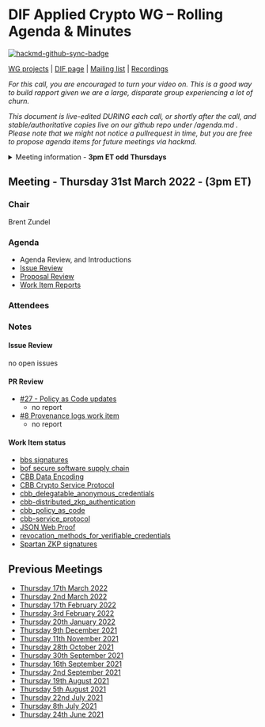 # DIF Applied Crypto WG – Rolling Agenda & Minutes

[![hackmd-github-sync-badge](https://hackmd.io/FdDDhUXkQdq2Iglrsfq-7g/badge)](https://hackmd.io/FdDDhUXkQdq2Iglrsfq-7g)

 

[WG projects](https://github.com/topics/wg-crypto) | [DIF page](https://identity.foundation/working-groups/crypto.html) | [Mailing list](https://lists.identity.foundation/g/crypto-wg) | [Recordings](https://docs.google.com/spreadsheets/d/1wgccmMvIImx30qVE9GhRKWWv3vmL2ZyUauuKx3IfRmA/edit#gid=339046779)

_For this call, you are encouraged to turn your video on. This is a good way to build rapport given we are a large, disparate group experiencing a lot of churn._

_This document is live-edited DURING each call, or shortly after the call, and stable/authoritative copies live on our github repo under /agenda.md .
Please note that we might not notice a pullrequest in time, but you are free to propose agenda items for future meetings via hackmd._

<details>
<summary> Meeting information - <b>3pm ET odd Thursdays</b></summary>
- Before your contribute - [**join DIF**](https://identity.foundation/join) and [sign the WG charter](https://bit.ly/DIF-WG-select1) (both are required!)
- Time: 3pm ET, time in ET
- [Calendar entry](https://calendar.google.com/event?action=TEMPLATE&tmeid=M2c5ZnRnZWFnbWxqdm9tOG5ncXNzMm1wYnJfMjAyMTA2MjRUMTkwMDAwWiBkZWNlbnRyYWxpemVkLmlkZW50aXR5QG0&tmsrc=decentralized.identity%40gmail.com&scp=ALL)
- [Zoom room](https://us02web.zoom.us/j/87960900967?pwd=Ti9KWXpyR0dkKzhEQ0lTTVkxOE1WQT09), Meeting ID: 879 6090 0967 , Password: 045023
</details>

## Meeting - Thursday 31st March 2022 - (3pm ET)

### Chair
Brent Zundel

### Agenda
- Agenda Review, and Introductions 
- [Issue Review](https://github.com/decentralized-identity/crypto-wg/issues)
- [Proposal Review](https://github.com/decentralized-identity/crypto-wg/pulls)
- [Work Item Reports](https://github.com/decentralized-identity/crypto-wg/tree/main/work_items)

### Attendees

### Notes

#### Issue Review
no open issues

#### PR Review
- [#27 - Policy as Code updates](https://github.com/decentralized-identity/crypto-wg/pull/27)
    - no report
- [#8 Provenance logs work item](https://github.com/decentralized-identity/crypto-wg/pull/8)
    - no report

#### Work Item status
- [bbs signatures](https://github.com/decentralized-identity/crypto-wg/blob/main/work_items/bbs_signatures.md)
- [bof secure software supply chain](https://github.com/decentralized-identity/crypto-wg/blob/main/work_items/bof_secure_software_supply_chain.md)
- [CBB Data Encoding](https://github.com/decentralized-identity/crypto-wg/blob/main/work_items/cbb_data_encoding.md)
- [CBB Crypto Service Protocol](https://github.com/decentralized-identity/crypto-wg/blob/main/work_items/cbb_service_protocol.md)
- [cbb_delegatable_anonymous_credentials](https://github.com/decentralized-identity/crypto-wg/blob/main/work_items/cbb_delegatable_anonymous_credentials.md)
- [cbb-distributed_zkp_authentication](https://github.com/decentralized-identity/crypto-wg/blob/main/work_items/cbb_distributed_zkp_authentication.md)
- [cbb_policy_as_code](https://github.com/decentralized-identity/crypto-wg/blob/main/work_items/cbb_policy_as_code.md)
- [cbb-service_protocol](https://github.com/decentralized-identity/crypto-wg/blob/main/work_items/cbb_service_protocol.md)
- [JSON Web Proof](https://github.com/decentralized-identity/crypto-wg/blob/main/work_items/json_web_proof.md)
- [revocation_methods_for_verifiable_credentials](https://github.com/decentralized-identity/crypto-wg/blob/main/work_items/revocation_methods_for_verifiable_credentials_.md)
- [Spartan ZKP signatures](https://github.com/decentralized-identity/crypto-wg/blob/main/work_items/spartan_zkSNARK_signatures.md)
   
## Previous Meetings
- [Thursday 17th March 2022](meetings/2022-03-17/agenda.md)
- [Thursday 2nd March 2022](meetings/2022-03-02/agenda.md)
- [Thursday 17th February 2022](meetings/2022-02-17/agenda.md)
- [Thursday 3rd February 2022](meetings/2022-02-03/agenda.md)
- [Thursday 20th January 2022](meetings/2022-01-20/agenda.md)
- [Thursday 9th December 2021](./meetings/2021-12-09/agenda.md)
- [Thursday 11th November 2021](meetings/2021-11-11/agenda.md)
- [Thursday 28th October 2021](meetings/2021-10-28/agenda.md)
- [Thursday 30th September 2021](meetings/2021-09-30/agenda.md)
- [Thursday 16th September 2021](meetings/2021-09-16/agenda.md)
- [Thursday 2nd September 2021](meetings/2021-09-02/agenda.md)
- [Thursday 19th August 2021](meetings/2021-08-19/agenda.md)
- [Thursday 5th August 2021](meetings/2021-08-05/agenda.md)
- [Thursday 22nd July 2021](meetings/2021-07-22/agenda.md)
- [Thursday 8th July 2021](meetings/2021-07-08/agenda.md)
- [Thursday 24th June 2021](meetings/2021-06-24/agenda.md)
